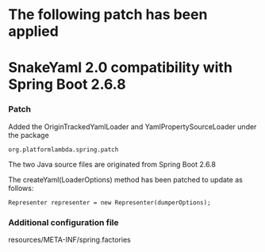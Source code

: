 # The following patch has been applied

# SnakeYaml 2.0 compatibility with Spring Boot 2.6.8

### Patch

Added the OriginTrackedYamlLoader and YamlPropertySourceLoader under the package

```
org.platformlambda.spring.patch
```

The two Java source files are originated from Spring Boot 2.6.8

The createYaml(LoaderOptions) method has been patched to update as follows:

```
Representer representer = new Representer(dumperOptions);
```

### Additional configuration file

resources/META-INF/spring.factories
